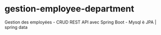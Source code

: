 # gestion-employee-department
Gestion des employées - CRUD REST API avec Spring Boot - Mysql è JPA |  spring data 
